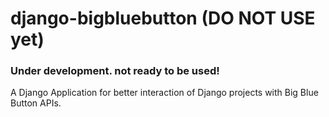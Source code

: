 # django-bigbluebutton (DO NOT USE yet)

### Under development. not ready to be used!

A Django Application for better interaction of Django projects with Big Blue Button APIs.
